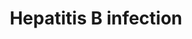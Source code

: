 ---
annotations:
- id: CL:0000182
  parent: native cell
  type: Cell Type Ontology
  value: hepatocyte
- id: DOID:2043
  parent: disease by infectious agent
  type: Disease Ontology
  value: hepatitis B
authors:
- Khanspers
- Finterly
- Egonw
communities:
- CPTAC
- Diseases
description: The Hepatitis B virus (HBV) is a virus in the Hepadnaviridae family which
  infects hepatocytes in the liver. It causes both acute and chronic infections, and
  prolonged chronic infection can lead to complications such as cirrhosis and an increased
  risk of hepatocellular carcinoma (HCC).  The left side of the pathway describes
  the pathogenesis of HBV. The virus binds NTCP (SLC10A1) and is subsequently endocytosed.
  It is transported to the nucleus where viral polymerase creates covalently closed
  circular DNA (cccDNA). Using the host RNA polymerase, this is transcribed into viral
  mRNAs. Viral DNA polymerase then synthesizes viral DNA via its reverse transcriptase
  activity. Assembled viral particles exit the cell via the ESCRT pathway.  The HBV
  regulatory protein HBx interferes with many cellular processes including transcription,
  signal transduction, cell cycle progress, protein degradation, apoptosis and chromosomal
  stability.  Protein phosphorylation sites were added based on information from PhosphoSitePlus
  (R), www.phosphosite.org
last-edited: 2023-08-29
ndex: 710da318-8b6c-11eb-9e72-0ac135e8bacf
organisms:
- Homo sapiens
redirect_from:
- /index.php/Pathway:WP4666
- /instance/WP4666
- /instance/WP4666_r127251
revision: r127251
schema-jsonld:
- '@context': https://schema.org/
  '@id': https://wikipathways.github.io/pathways/WP4666.html
  '@type': Dataset
  creator:
    '@type': Organization
    name: WikiPathways
  description: The Hepatitis B virus (HBV) is a virus in the Hepadnaviridae family
    which infects hepatocytes in the liver. It causes both acute and chronic infections,
    and prolonged chronic infection can lead to complications such as cirrhosis and
    an increased risk of hepatocellular carcinoma (HCC).  The left side of the pathway
    describes the pathogenesis of HBV. The virus binds NTCP (SLC10A1) and is subsequently
    endocytosed. It is transported to the nucleus where viral polymerase creates covalently
    closed circular DNA (cccDNA). Using the host RNA polymerase, this is transcribed
    into viral mRNAs. Viral DNA polymerase then synthesizes viral DNA via its reverse
    transcriptase activity. Assembled viral particles exit the cell via the ESCRT
    pathway.  The HBV regulatory protein HBx interferes with many cellular processes
    including transcription, signal transduction, cell cycle progress, protein degradation,
    apoptosis and chromosomal stability.  Protein phosphorylation sites were added
    based on information from PhosphoSitePlus (R), www.phosphosite.org
  keywords:
  - AKT1
  - AKT2
  - AKT3
  - APAF1
  - ARAF
  - ATF2
  - ATF4
  - ATF6B
  - ATP6AP1
  - BAD
  - BAX
  - BCL2
  - BID
  - BIRC5
  - BRAF
  - CASP10
  - CASP12
  - CASP3
  - CASP8
  - CASP9
  - CDKN1A
  - CHUK
  - CREB1
  - CREB3
  - CREB3L1
  - CREB3L2
  - CREB3L3
  - CREB3L4
  - CREB5
  - CREBBP
  - CXCL8
  - CYCS
  - Ca2+
  - DDB1
  - DDB2
  - DDX3X
  - DDX58
  - EGR2
  - EGR3
  - ELK1
  - EP300
  - FADD
  - FAS
  - FASLG
  - FOS
  - GRB2
  - HRAS
  - HSPG2
  - IFIH1
  - IFNA1
  - IFNA10
  - IFNA13
  - IFNA14
  - IFNA16
  - IFNA17
  - IFNA2
  - IFNA21
  - IFNA4
  - IFNA5
  - IFNA6
  - IFNA7
  - IFNA8
  - IFNAR1
  - IFNB1
  - IKBKB
  - IKBKE
  - IKBKG
  - IL6
  - IRAK1
  - IRAK4
  - IRF3
  - IRF7
  - JAK1
  - JAK2
  - JAK3
  - JUN
  - KRAS
  - MAP2K1
  - MAP2K2
  - MAP2K3
  - MAP2K4
  - MAP2K6
  - MAP2K7
  - MAP3K1
  - MAP3K7
  - MAPK1
  - MAPK10
  - MAPK11
  - MAPK12
  - MAPK13
  - MAPK14
  - MAPK3
  - MAPK8
  - MAPK9
  - MAVS
  - MMP9
  - MYC
  - MYD88
  - NFATC1
  - NFATC2
  - NFATC3
  - NFATC4
  - NFKB1
  - NRAS
  - PCNA
  - PIK3CA
  - PIK3CB
  - PIK3CD
  - PIK3R1
  - PIK3R2
  - PIK3R3
  - PRKCA
  - PRKCB
  - PRKCG
  - PTK2B
  - RAF1
  - RELA
  - SLC10A1
  - SMAD2
  - SMAD3
  - SMAD4
  - SOS1
  - SOS2
  - SRC
  - STAT1
  - STAT2
  - STAT3
  - STAT4
  - STAT5A
  - STAT5B
  - STAT6
  - TAB1
  - TAB2
  - TBK1
  - TGFB1
  - TGFB2
  - TGFB3
  - TGFBR1
  - TGFBR2
  - TICAM1
  - TICAM2
  - TIRAP
  - TLR2
  - TLR3
  - TLR4
  - TNF
  - TRAF3
  - TRAF6
  - TYK2
  - VDAC3
  - YWHAB
  - YWHAQ
  - YWHAZ
  license: CC0
  name: Hepatitis B infection
seo: CreativeWork
title: Hepatitis B infection
wpid: WP4666
---